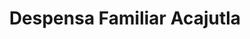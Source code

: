 ---
title: "Despensa Familiar Acajutla"
url: /acajutla/despensa-familiar-acajutla/
shop: Supermarkt
---